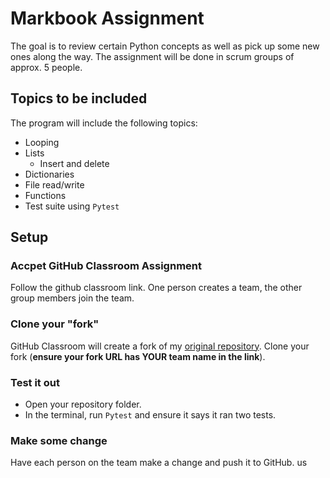 # Markbook Assignment
The goal is to review certain Python concepts as well as pick up some new ones along the way. The assignment will be done in scrum groups of approx. 5 people.

## Topics to be included
The program will include the following topics:
- Looping
- Lists
  - Insert and delete
- Dictionaries
- File read/write
- Functions
- Test suite using `Pytest`


## Setup
### Accpet GitHub Classroom Assignment
Follow the github classroom link. One person creates a team, the other group members join the team.

### Clone your "fork"
GitHub Classroom will create a fork of my [original repository](https://github.com/ICS4U-Gallo/markbook-assignment).  Clone your fork (**ensure your fork URL has YOUR team name in the link**).

### Test it out
- Open your repository folder.
- In the terminal, run `Pytest` and ensure it says it ran two tests.

### Make some change
Have each person on the team make a change and push it to GitHub.
us
